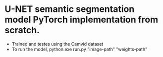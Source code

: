 # U-NET semantic segmentation model PyTorch implementation from scratch.
- Trained and testes using the Camvid dataset
- To run the model, python.exe run.py "image-path" "weights-path"